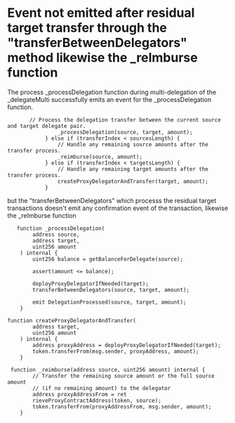 # Event not emitted after residual target transfer through the "transferBetweenDelegators" method likewise the _reImburse function

The process _processDelegation function during multi-delegation of the _delegateMulti successfully emits an event for the _processDelegation function.
```solidity
       // Process the delegation transfer between the current source and target delegate pair.
                _processDelegation(source, target, amount);
            } else if (transferIndex < sourcesLength) {
                // Handle any remaining source amounts after the transfer process.
                _reimburse(source, amount);
            } else if (transferIndex < targetsLength) {
                // Handle any remaining target amounts after the transfer process.
                createProxyDelegatorAndTransfer(target, amount);
            }
```
 but the "transferBetweenDelegators" which processs the residual target transactions doesn't emit any confirmation event of the transaction, likewise the _reImburse function
```solidity
   function _processDelegation(
        address source,
        address target,
        uint256 amount
    ) internal {
        uint256 balance = getBalanceForDelegate(source);

        assert(amount <= balance);

        deployProxyDelegatorIfNeeded(target);
        transferBetweenDelegators(source, target, amount);

        emit DelegationProcessed(source, target, amount);
    }
```
```solidity
function createProxyDelegatorAndTransfer(
        address target,
        uint256 amount
    ) internal {
        address proxyAddress = deployProxyDelegatorIfNeeded(target);
        token.transferFrom(msg.sender, proxyAddress, amount);
    }
```
```solidity
 function _reimburse(address source, uint256 amount) internal {
        // Transfer the remaining source amount or the full source amount
        // (if no remaining amount) to the delegator
        address proxyAddressFrom = ret
        rieveProxyContractAddress(token, source);
        token.transferFrom(proxyAddressFrom, msg.sender, amount);
    }
```
